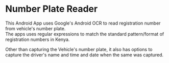 # Number Plate Reader
This Android App uses Google's Android OCR to read registration number from vehicle's number plate. <br />
The apps uses regular expressions to match the standard pattern/format of registration numbers in Kenya.<br/>

Other than capturing the Vehicle's number plate, it also has options to capture the driver's name and time and date when the same was captured. 
